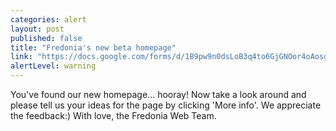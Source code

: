 ```yaml
---
categories: alert
layout: post
published: false
title: "Fredonia's new beta homepage"
link: "https://docs.google.com/forms/d/1B9pw9n0dsLoB3q4to6GjGNOor4oAosgnNo1ZRlcMn40/viewform"
alertLevel: warning
---
```


You've found our new homepage... hooray! Now take a look around and please tell us your ideas for the page by clicking 'More info'. We appreciate the feedback:) With love, the Fredonia Web Team.